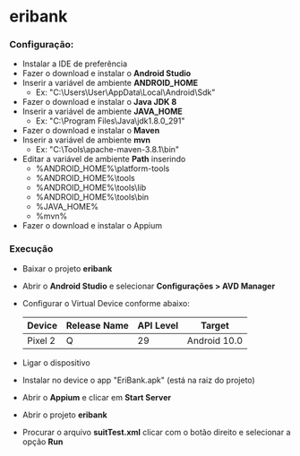 # eribank

### Configuração:
* Instalar a IDE de preferência
* Fazer o download e instalar o **Android Studio**
* Inserir a variável de ambiente **ANDROID_HOME**
  * Ex: "C:\Users\User\AppData\Local\Android\Sdk"
* Fazer o download e instalar o **Java JDK 8**
* Inserir a variável de ambiente **JAVA_HOME**
  * Ex: "C:\Program Files\Java\jdk1.8.0_291"
* Fazer o download e instalar o **Maven**
* Inserir a variável de ambiente **mvn**
  * Ex: "C:\Tools\apache-maven-3.8.1\bin"
* Editar a variável de ambiente **Path** inserindo 
  * %ANDROID_HOME%\platform-tools
  * %ANDROID_HOME%\tools
  * %ANDROID_HOME%\tools\lib
  * %ANDROID_HOME%\tools\bin
  * %JAVA_HOME%
  * %mvn%
* Fazer o download e instalar o Appium

### Execução
* Baixar o projeto **eribank**
* Abrir o **Android Studio** e selecionar **Configurações > AVD Manager**
* Configurar o Virtual Device conforme abaixo:

  Device    | Release Name | API Level  | Target       
  ------    | ------------ | ---------  | ------
  Pixel 2   | Q            | 29         | Android 10.0

* Ligar o dispositivo
* Instalar no device o app "EriBank.apk" (está na raiz do projeto)
* Abrir o **Appium** e clicar em **Start Server**
* Abrir o projeto **eribank**
* Procurar o arquivo **suitTest.xml** clicar com o botão direito e selecionar a opção **Run**
